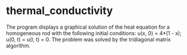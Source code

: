 # thermal_conductivity
The program displays a graphical solution of the heat equation for a homogeneous rod with the following initial conditions: u(x, 0) = 4*(1 - x); u(0, t) = u(l, t) = 0. The problem was solved by the tridiagonal matrix algorithm.
